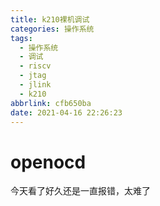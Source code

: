 ```yaml
---
title: k210裸机调试
categories: 操作系统
tags:
  - 操作系统
  - 调试
  - riscv
  - jtag
  - jlink
  - k210
abbrlink: cfb650ba
date: 2021-04-16 22:26:23
---
```


# openocd

今天看了好久还是一直报错，太难了